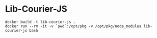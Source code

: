 # Lib-Courier-JS

```
docker build -t lib-courier-js .
docker run --rm -it -v `pwd`:/opt/pkg -v /opt/pkg/node_modules lib-courier-js bash
```
